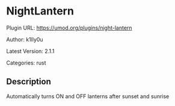 # NightLantern

Plugin URL: https://umod.org/plugins/night-lantern

Author: k1lly0u

Latest Version: 2.1.1

Categories: rust

## Description

Automatically turns ON and OFF lanterns after sunset and sunrise
